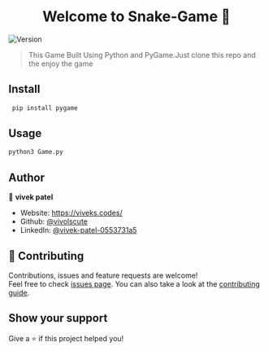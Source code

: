 <h1 align="center">Welcome to Snake-Game 👋</h1>
<p>
  <img alt="Version" src="https://img.shields.io/badge/version-1.0-blue.svg?cacheSeconds=2592000" />
</p>

> This Game Built Using Python and PyGame.Just clone this repo and the enjoy the game 

## Install

```sh
 pip install pygame
```

## Usage

```sh
python3 Game.py
```

## Author

👤 **vivek patel**

* Website: https://viveks.codes/
* Github: [@vivolscute](https://github.com/vivolscute)
* LinkedIn: [@vivek-patel-0553731a5](https://linkedin.com/in/vivek-patel-0553731a5)

## 🤝 Contributing

Contributions, issues and feature requests are welcome!<br />Feel free to check [issues page](https://github.com/vivolscute/Snake-Game/issues). You can also take a look at the [contributing guide](https://github.com/vivolscute/Snake-Game/pulls).

## Show your support

Give a ⭐️ if this project helped you!

